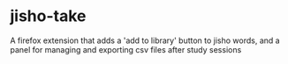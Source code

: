 # jisho-take
A firefox extension that adds a 'add to library' button to jisho words, and a panel for managing and exporting csv files after study sessions
